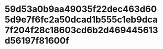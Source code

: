 # 59d53a0b9aa49035f22dec463d605d9e7f6fc2a50dcad1b555c1eb9dca7f204f28c18603cd6b2d469445613d56197f81600f